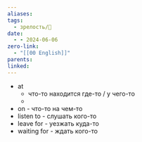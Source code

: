 ```yaml
---
aliases: 
tags:
  - зрелость/🌱
date:
  - - 2024-06-06
zero-link:
  - "[[00 English]]"
parents: 
linked:
---
```

- at 
	- что-то находится где-то / у чего-то
	- 
- on - что-то на чем-то
- listen to - слушать кого-то
- leave for - уезжать куда-то
- waiting for - ждать кого-то